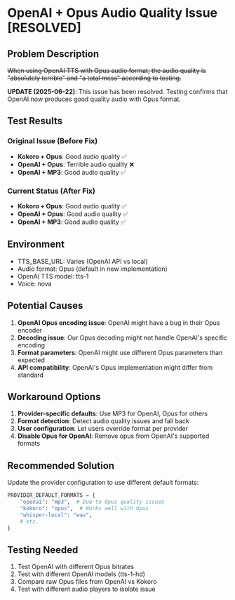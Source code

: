 # OpenAI + Opus Audio Quality Issue [RESOLVED]

## Problem Description

~~When using OpenAI TTS with Opus audio format, the audio quality is "absolutely terrible" and "a total mess" according to testing.~~

**UPDATE (2025-06-22)**: This issue has been resolved. Testing confirms that OpenAI now produces good quality audio with Opus format.

## Test Results

### Original Issue (Before Fix)
- **Kokoro + Opus**: Good audio quality ✅
- **OpenAI + Opus**: Terrible audio quality ❌
- **OpenAI + MP3**: Good audio quality ✅

### Current Status (After Fix)
- **Kokoro + Opus**: Good audio quality ✅
- **OpenAI + Opus**: Good audio quality ✅
- **OpenAI + MP3**: Good audio quality ✅

## Environment

- TTS_BASE_URL: Varies (OpenAI API vs local)
- Audio format: Opus (default in new implementation)
- OpenAI TTS model: tts-1
- Voice: nova

## Potential Causes

1. **OpenAI Opus encoding issue**: OpenAI might have a bug in their Opus encoder
2. **Decoding issue**: Our Opus decoding might not handle OpenAI's specific encoding
3. **Format parameters**: OpenAI might use different Opus parameters than expected
4. **API compatibility**: OpenAI's Opus implementation might differ from standard

## Workaround Options

1. **Provider-specific defaults**: Use MP3 for OpenAI, Opus for others
2. **Format detection**: Detect audio quality issues and fall back
3. **User configuration**: Let users override format per provider
4. **Disable Opus for OpenAI**: Remove opus from OpenAI's supported formats

## Recommended Solution

Update the provider configuration to use different default formats:

```python
PROVIDER_DEFAULT_FORMATS = {
    "openai": "mp3",  # Due to Opus quality issues
    "kokoro": "opus",  # Works well with Opus
    "whisper-local": "wav",
    # etc.
}
```

## Testing Needed

1. Test OpenAI with different Opus bitrates
2. Test with different OpenAI models (tts-1-hd)
3. Compare raw Opus files from OpenAI vs Kokoro
4. Test with different audio players to isolate issue